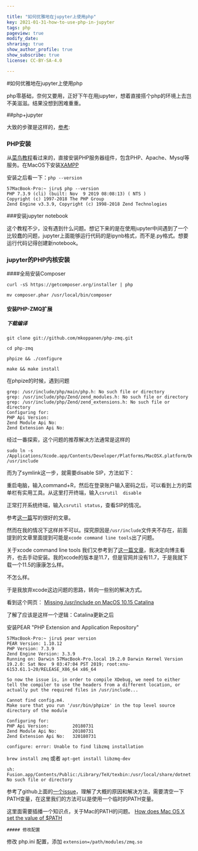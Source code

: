 ```yaml
---

title: "如何优雅地在jupyter上使用php"
key: 2021-01-31-how-to-use-php-in-jupyter
tags: php
pageview: true
modify_date: 
shraring: true
show_author_profile: true
show_subscribe: true
license: CC-BY-SA-4.0

---
```


#如何优雅地在jupyter上使用php

php零基础，奈何又要用，正好下午在用jupyter，想着直接搭个php的环境上去岂不美滋滋。结果没想到困难重重。

##php+jupyter

大致的步骤是这样的，[参考](https://segmentfault.com/a/1190000016107828):

### PHP安装
从[菜鸟教程](https://www.runoob.com/php/php-install.html)看过来的，直接安装PHP服务器组件，包含PHP、Apache、Mysql等服务。在MacOS下安装[XAMPP](https://www.apachefriends.org/zh_cn/index.html)

安装之后看一下：`php --version`

```
57MacBook-Pro:~ jiru$ php --version
PHP 7.3.9 (cli) (built: Nov  9 2019 08:08:13) ( NTS )
Copyright (c) 1997-2018 The PHP Group
Zend Engine v3.3.9, Copyright (c) 1998-2018 Zend Technologies
```

###安装jupyter notebook

这个教程不少，没有遇到什么问题。想记下来的是在使用jupyter中间遇到了一个比较蠢的问题，jupyter上面能够运行代码的是ipynb格式，而不是.py格式。想要运行代码记得创建新notebook。

### jupyter的PHP内核安装

####全局安装Composer

```
curl -sS https://getcomposer.org/installer | php

mv composer.phar /usr/local/bin/composer
```
#### 安装PHP-ZMQ扩展
##### 下载编译

```
git clone git://github.com/mkoppanen/php-zmq.git

cd php-zmq

phpize && ./configure

make && make install
```

在phpize的时候，遇到问题

```
grep: /usr/include/php/main/php.h: No such file or directory
grep: /usr/include/php/Zend/zend_modules.h: No such file or directory
grep: /usr/include/php/Zend/zend_extensions.h: No such file or directory
Configuring for:
PHP Api Version:        
Zend Module Api No:     
Zend Extension Api No:  
```
经过一番探索，这个问题的推荐解决方法通常是这样的

```
sudo ln -s /Applications/Xcode.app/Contents/Developer/Platforms/MacOSX.platform/Developer/SDKs/MacOSX10.15.sdk/usr/include /usr/include
```
而为了symlink这一步，就需要disable SIP，方法如下：

重启电脑，输入command+R，然后在登录账户输入密码之后，可以看到上方的菜单栏有实用工具。从这里打开终端，输入`csrutil  disable`

正常打开系统终端，输入`csrutil status`，查看SIP的情况。


参考[这一篇](https://zhile.io/2018/09/26/macOS-10.14-install-sdk-headers.html)写的很好的文章。

然而在我的情况下这样并不可以。探究原因是`/usr/include`文件夹不存在，前面提到的文章里面提到可能是`xcode command line tools`出了问题。

关于xcode command line tools 我们又参考到了[这一篇文章](https://liam.page/2020/10/13/install-XCode-Command-Line-Tools-manually/)，我决定向博主看齐，也去手动安装。我的xcode的版本是11.7，但是官网并没有11.7，于是我就下载一个11.5的康康怎么样。

不怎么样。

于是我放弃xcode这边问题的思路，转向一些别的解决方式。

看到这个网页：
[Missing /usr/include on MacOS 10.15 Catalina](https://bbqsoftwares.com/blog/xdebug-catalina-issue)

了解了应该是这样一个逻辑：Catalina更新之后





安装PEAR "PHP Extension and Application Repository"

```
57MacBook-Pro:~ jiru$ pear version
PEAR Version: 1.10.12
PHP Version: 7.3.9
Zend Engine Version: 3.3.9
Running on: Darwin 57MacBook-Pro.local 19.2.0 Darwin Kernel Version 19.2.0: Sat Nov  9 03:47:04 PST 2019; root:xnu-6153.61.1~20/RELEASE_X86_64 x86_64
```


```
So now the issue is, in order to compile XDebug, we need to either tell the compiler to use the headers from a different location, or actually put the required files in /usr/include...
```

```
Cannot find config.m4. 
Make sure that you run '/usr/bin/phpize' in the top level source directory of the module
```


```
Configuring for:
PHP Api Version:         20180731
Zend Module Api No:      20180731
Zend Extension Api No:   320180731

```

```
configure: error: Unable to find libzmq installation

```

`brew install zmq`
或者
`apt-get install libzmq-dev`

```
sh: Fusion.app/Contents/Public:/Library/TeX/texbin:/usr/local/share/dotnet:/opt/X11/bin:~/.dotnet/tools:/Library/Apple/usr/bin:/Library/Frameworks/Mono.framework/Versions/Current/Commands:/Applications/Wireshark.app/Contents/MacOS::/usr/local/Cellar/cassandra/3.11.6/libexec//bin:/Applications/010: No such file or directory
```

参考了github上面的[一个issue](https://github.com/Litipk/Jupyter-PHP-Installer/issues/20)，理解了大概的原因和解决方法，需要清空一下PATH变量，在这里我们的方法可以是使用一个临时的PATH变量。

这里面需要插播一个知识点，关于Mac的PATH的问题。
[](https://imstudio.medium.com/path-macos-best-practice-for-path-environment-variables-on-mac-os-35ec4076a486)
[How does Mac OS X set the value of $PATH](https://superuser.com/questions/653803/how-does-mac-os-x-set-the-value-of-path)



```
##### 修改配置

```
修改 php.ini 配置，添加 `extension=/path/modules/zmq.so`
```











